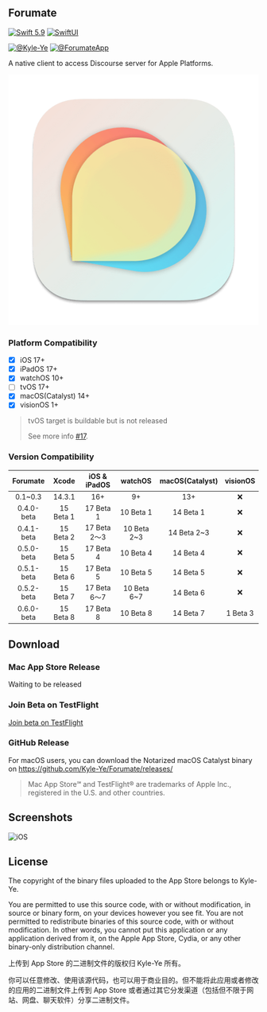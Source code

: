## Forumate

[![Swift 5.9](https://img.shields.io/badge/Swift-5.9-ED523F.svg?style=flat)](https://swift.org/)
[![SwiftUI](https://img.shields.io/badge/SwiftUI-✓-orange)](https://developer.apple.com/xcode/swiftui/)

[![@Kyle-Ye](https://img.shields.io/badge/contact-%40Kyle--Ye-yellow.svg?style=flat)](https://twitter.com/KyleSwifter)
[![@ForumateApp](https://img.shields.io/badge/contact-%40ForumateApp-yellow.svg?style=flat)](https://twitter.com/ForumateApp)

A native client to access Discourse server for Apple Platforms.

![Forumate](Forumate/Other/Assets.xcassets/AppIcon.appiconset/AppIcon-macOS-512.png)

### Platform Compatibility

- [x] iOS 17+
- [x] iPadOS 17+
- [x] watchOS 10+
- [ ] tvOS 17+
- [x] macOS(Catalyst) 14+
- [x] visionOS 1+

> tvOS target is buildable but is not released
>  
> See more info [#17](https://github.com/Kyle-Ye/Forumate/issues/17).

### Version Compatibility

|  Forumate  |   Xcode   | iOS & iPadOS |   watchOS   | macOS(Catalyst) | visionOS |
| :--------: | :-------: | :----------: | :---------: | :-------------: | :------: |
|  0.1~0.3   |  14.3.1   |     16+      |     9+      |       13+       |    ❌     |
| 0.4.0-beta | 15 Beta 1 |  17 Beta 1   |  10 Beta 1  |    14 Beta 1    |    ❌     |
| 0.4.1-beta | 15 Beta 2 | 17 Beta 2～3 | 10 Beta 2~3 |   14 Beta 2~3   |    ❌     |
| 0.5.0-beta | 15 Beta 5 |  17 Beta 4   |  10 Beta 4  |    14 Beta 4    |    ❌     |
| 0.5.1-beta | 15 Beta 6 |  17 Beta 5   |  10 Beta 5  |    14 Beta 5    |    ❌     |
| 0.5.2-beta | 15 Beta 7 | 17 Beta 6～7 | 10 Beta 6~7 |    14 Beta 6    |    ❌     |
| 0.6.0-beta | 15 Beta 8 |  17 Beta 8   |  10 Beta 8  |    14 Beta 7   | 1 Beta 3 |

## Download

### Mac App Store Release

Waiting to be released

### Join Beta on TestFlight

[Join beta on TestFlight](https://testflight.apple.com/join/4kpEtmsk)

### GitHub Release

For macOS users, you can download the Notarized macOS Catalyst binary on https://github.com/Kyle-Ye/Forumate/releases/

> Mac App Store℠ and TestFlight® are trademarks of Apple Inc., registered in the U.S. and other countries.

## Screenshots

![iOS](Resources/iOS.png)

## License

The copyright of the binary files uploaded to the App Store belongs to Kyle-Ye.

You are permitted to use this source code, with or without modification, in source or binary form, on your devices however you see fit. You are not permitted to redistribute binaries of this source code, with or without modification. In other words, you cannot put this application or any application derived from it, on the Apple App Store, Cydia, or any other binary-only distribution channel.

上传到 App Store 的二进制文件的版权归 Kyle-Ye 所有。

你可以任意修改、使用该源代码，也可以用于商业目的。但不能将此应用或者修改的应用的二进制文件上传到 App Store 或者通过其它分发渠道（包括但不限于网站、网盘、聊天软件）分享二进制文件。
